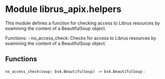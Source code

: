 Module librus_apix.helpers
==========================
This module defines a function for checking access to Librus resources by examining the content of a BeautifulSoup object.

Functions:
    - no_access_check: Checks for access to Librus resources by examining the content of a BeautifulSoup object.

Functions
---------

    
`no_access_check(soup: bs4.BeautifulSoup) ‑> bs4.BeautifulSoup`
: